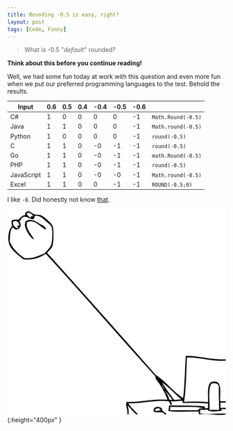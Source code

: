 ```yaml
---
title: Rounding -0.5 is easy, right?
layout: post
tags: [Code, Funny]
---
```

 > What is -0.5 "_default_" rounded?

**Think about this before you continue reading!**

Well, we had some fun today at work with this question and even more fun when we put our preferred programming languages to the test. Behold the results.

| Input      | 0.6 | 0.5 | 0.4 | -0.4 | -0.5 | -0.6 |                    |
| ---------- | --- | --- | --- | ---- | ---- | ---- | ------------------ |
| C#         | 1   | 0   | 0   | 0    | 0    | -1   | `Math.Round(-0.5)` |
| Java       | 1   | 1   | 0   | 0    | 0    | -1   | `Math.round(-0.5)` |
| Python     | 1   | 0   | 0   | 0    | 0    | -1   | `round(-0.5)`      |
| C          | 1   | 1   | 0   | -0   | -1   | -1   | `round(-0.5)`      |
| Go         | 1   | 1   | 0   | -0   | -1   | -1   | `math.Round(-0.5)` |
| PHP        | 1   | 1   | 0   | -0   | -1   | -1   | `round(-0.5)`      |
| JavaScript | 1   | 1   | 0   | -0   | -0   | -1   | `Math.round(-0.5)` |
| Excel      | 1   | 1   | 0   | 0    | -1   | -1   | `ROUND(-0.5;0)`    |

I like `-0`. Did honestly not know [that](https://en.wikipedia.org/wiki/Signed_zero).

![surprise](/assets/posts/2019-08-30-Rounding-minus-0.5_memeface.png){:height="400px" }
